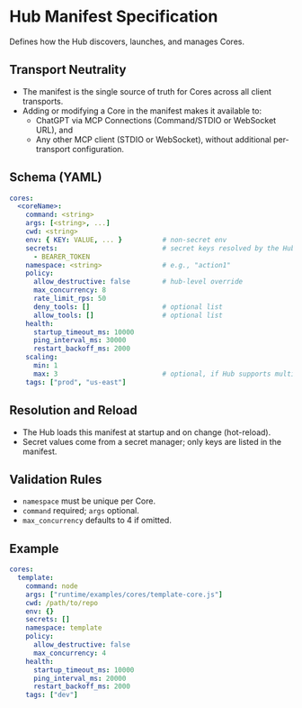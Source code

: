 # Hub Manifest Specification

Defines how the Hub discovers, launches, and manages Cores.

## Transport Neutrality
- The manifest is the single source of truth for Cores across all client transports.
- Adding or modifying a Core in the manifest makes it available to:
  - ChatGPT via MCP Connections (Command/STDIO or WebSocket URL), and
  - Any other MCP client (STDIO or WebSocket),
  without additional per-transport configuration.

## Schema (YAML)
```yaml
cores:
  <coreName>:
    command: <string>
    args: [<string>, ...]
    cwd: <string>
    env: { KEY: VALUE, ... }          # non-secret env
    secrets:                          # secret keys resolved by the Hub
      - BEARER_TOKEN
    namespace: <string>               # e.g., "action1"
    policy:
      allow_destructive: false        # hub-level override
      max_concurrency: 8
      rate_limit_rps: 50
      deny_tools: []                  # optional list
      allow_tools: []                 # optional list
    health:
      startup_timeout_ms: 10000
      ping_interval_ms: 30000
      restart_backoff_ms: 2000
    scaling:
      min: 1
      max: 3                          # optional, if Hub supports multi-instance per core
    tags: ["prod", "us-east"]
```

## Resolution and Reload
- The Hub loads this manifest at startup and on change (hot-reload).
- Secret values come from a secret manager; only keys are listed in the manifest.

## Validation Rules
- `namespace` must be unique per Core.
- `command` required; `args` optional.
- `max_concurrency` defaults to 4 if omitted.

## Example
```yaml
cores:
  template:
    command: node
    args: ["runtime/examples/cores/template-core.js"]
    cwd: /path/to/repo
    env: {}
    secrets: []
    namespace: template
    policy:
      allow_destructive: false
      max_concurrency: 4
    health:
      startup_timeout_ms: 10000
      ping_interval_ms: 20000
      restart_backoff_ms: 2000
    tags: ["dev"]
```

